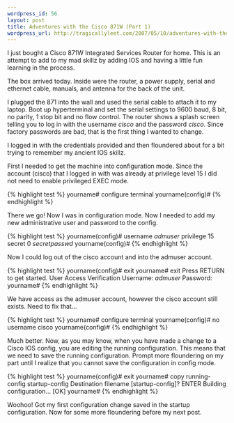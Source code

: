 ```yaml
--- 
wordpress_id: 56
layout: post
title: Adventures with the Cisco 871W (Part 1)
wordpress_url: http://tragicallyleet.com/2007/05/10/adventures-with-the-cisco-871w-part-1/
---
```

I just bought a Cisco 871W Integrated Services Router for home.  This is an attempt to add to my mad skillz by adding IOS and having a little fun learning in the process.

The box arrived today.  Inside were the router, a power supply, serial and ethernet cable, manuals, and antenna for the back of the unit.

I plugged the 871 into the wall and used the serial cable to attach it to my laptop.  Boot up hyperterminal and set the serial settings to 9600 baud, 8 bit, no parity, 1 stop bit and no flow control.  The router shows a splash screen telling you to log in with the username <em>cisco</em> and the password <em>cisco</em>.  Since factory passwords are bad, that is the first thing I wanted to change.

I logged in with the credentials provided and then floundered about for a bit trying to remember my ancient IOS skillz.

First I needed to get the machine into configuration mode.  Since the account (cisco) that I logged in with was already at privilege level 15 I did not need to enable privileged EXEC mode.

{% highlight test %}
yourname# configure terminal
yourname(config)#
{% endhighlight %}

There we go!  Now I was in configuration mode.  Now I needed to add my new administrative user and password to the config.

{% highlight test %}
yourname(config)# username <em>admuser</em> privilege 15 secret 0 <em>secretpasswd</em>
yourname(config)#
{% endhighlight %}

Now I could log out of the cisco account and into the admuser account.

{% highlight test %}
yourname(config)# exit
yourname# exit
Press RETURN to get started.
User Access Verification
Username: <em>admuser</em>
Password:
yourname#
{% endhighlight %}

We have access as the admuser account, however the cisco account still exists.   Need to fix that...

{% highlight test %}
yourname# configure terminal
yourname(config)# no username cisco
yourname(config)#
{% endhighlight %}

Much better.  Now, as you may know, when you have made a change to a Cisco IOS config, you are editing the running configuration.  This means that we need to save the running configuration.  Prompt more floundering on my part until I realize that you cannot save the configuration in config mode.

{% highlight test %}
yourname(config)# exit
yourname# copy running-config startup-config
Destination filename [startup-config]? ENTER
Building configuration...
[OK]
yourname#
{% endhighlight %}

Woohoo!  Got my first configuration change saved in the startup configuration.  Now for some more floundering before my next post.
